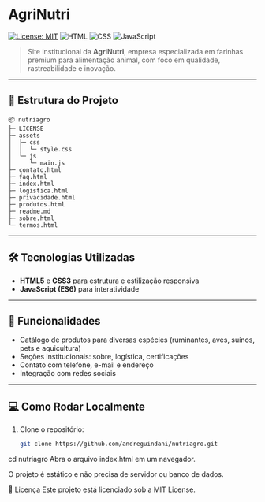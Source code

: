 # AgriNutri

[![License: MIT](https://img.shields.io/badge/License-MIT-yellow.svg)](LICENSE)
![HTML](https://img.shields.io/badge/HTML5-Ready-orange)
![CSS](https://img.shields.io/badge/CSS3-Ready-blue)
![JavaScript](https://img.shields.io/badge/JavaScript-Ready-yellow)

> Site institucional da **AgriNutri**, empresa especializada em farinhas premium para alimentação animal, com foco em qualidade, rastreabilidade e inovação.

---



## 📂 Estrutura do Projeto

```
📦 nutriagro
├─ LICENSE
├─ assets
│  ├─ css
│  │  └─ style.css
│  └─ js
│     └─ main.js
├─ contato.html
├─ faq.html
├─ index.html
├─ logistica.html
├─ privacidade.html
├─ produtos.html
├─ readme.md
├─ sobre.html
└─ termos.html
```
---

## 🛠️ Tecnologias Utilizadas

- **HTML5** e **CSS3** para estrutura e estilização responsiva  
- **JavaScript (ES6)** para interatividade  

---

## 🚀 Funcionalidades

- Catálogo de produtos para diversas espécies (ruminantes, aves, suínos, pets e aquicultura)  
- Seções institucionais: sobre, logística, certificações  
- Contato com telefone, e-mail e endereço  
- Integração com redes sociais   

---

## 💻 Como Rodar Localmente

1. Clone o repositório:
   ```bash
   git clone https://github.com/andreguindani/nutriagro.git
cd nutriagro
Abra o arquivo index.html em um navegador.

O projeto é estático e não precisa de servidor ou banco de dados.

📜 Licença
Este projeto está licenciado sob a MIT License.

